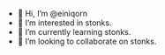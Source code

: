 - 👋 Hi, I’m @einiqorn
- 👀 I’m interested in stonks.
- 🌱 I’m currently learning stonks.
- 💞️ I’m looking to collaborate on stonks.
